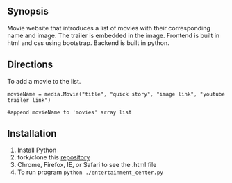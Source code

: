 ## Synopsis
Movie website that introduces a list of movies with their corresponding name and image. The trailer is embedded in the image.
Frontend is built in html and css using bootstrap. Backend is built in python.

## Directions
To add a movie to the list.
```
movieName = media.Movie("title", "quick story", "image link", "youtube trailer link")

#append movieName to 'movies' array list
```

## Installation
1. Install Python
2. fork/clone this [repository](https://github.com/felixkim/python-movie-website)
3. Chrome, Firefox, IE, or Safari to see the .html file
4. To run program ```python ./entertainment_center.py```


